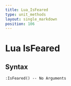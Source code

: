 ```yaml
---
title: Lua_IsFeared
type: unit_methods
layout: single_markdown
position: 106
---
```


# Lua IsFeared

## Syntax

```
:IsFeared() -- No Arguments
```
